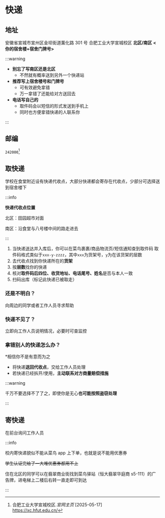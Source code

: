 # 快递

## 地址

安徽省宣城市宣州区金坝街道薰化路 301 号 合肥工业大学宣城校区 **北区/南区** **<你的宿舍楼+宿舍门牌号>**

:::warning

- **别忘了写南区还是北区**
  - 不然就有概率送到另外一个快递站
- **推荐写上宿舍楼号和门牌号**
  - 可有效避免拿错
  - 万一拿错了还能给对方送回去
- **电话写自己的**
  - 取件码会以短信的形式发送到手机上
  - 同时也方便拿错快递的人联系你

:::

## 邮编

`242000`[^1]

## 取快递

学校在食堂附近设有快递代收点，大部分快递都会寄存在代收点，少部分可选择送到宿舍楼下

:::info

**快递代收点位置**

北区：田园超市对面

南区：沿食堂与八号楼中间的路走进去

:::

1. 当快递送达并入库后，你可以在菜鸟裹裹/商品物流页/短信通知查到取件码
   取件码格式类似于`xxx-y-zzzz`，其中`xxx`为货架号，`y`为在该货架的层数
2. 去代收点找到你快递所在的**货架**
3. 按**层数**找你的快递
4. 核对**取件码后四位、收货地址、电话尾号、姓名**是否与本人一致
5. 扫码出库（标记此快递已被取走）

### 还是不明白？

向周边的同学或者工作人员寻求帮助

### 快递不见了？

立即向工作人员说明情况，必要时可查监控

### 拿错别人的快递怎么办？

\*相信你不是有意而为之

- 将快递**送回代收点**，交给工作人员处理
- 若快递已经拆开/使用，**主动联系对方商量赔偿措施**

:::warning

千万不要选择不了了之，即使你是无心**也可能按照盗窃处理**

:::

## 寄快递

在前台询问工作人员

:::info

校内寄快递貌似不能从菜鸟 app 上下单，也就是说不能用优惠券

~~学生认证完给了一大堆优惠券都用不上~~

住在北区的同学可以在翡翠商业街找到菜鸟驿站（恒大翡翠华庭商 s5-111）的广告牌，进电梯上二楼后右转一直走即可到达

:::

[^1]:
    合肥工业大学宣城校区._官网主页_ [2025-05-17]  
    <https://xc.hfut.edu.cn/>
